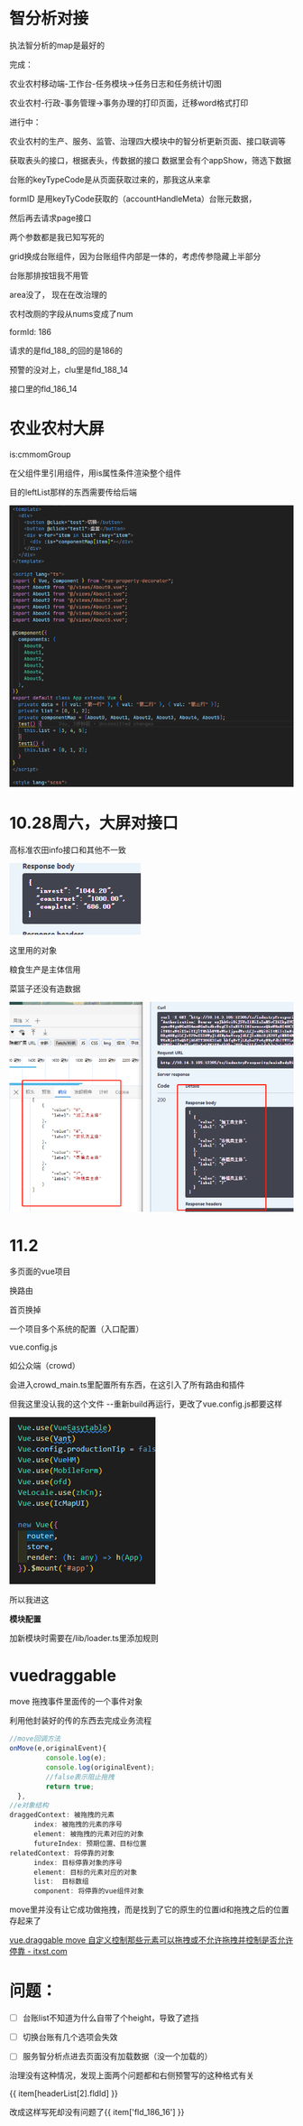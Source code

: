 # 智分析对接

执法智分析的map是最好的

完成：

农业农村移动端-工作台-任务模块->任务日志和任务统计切图

农业农村-行政-事务管理->事务办理的打印页面，迁移word格式打印

进行中：

农业农村的生产、服务、监管、治理四大模块中的智分析更新页面、接口联调等









获取表头的接口，根据表头，传数据的接口
数据里会有个appShow，筛选下数据

台账的keyTypeCode是从页面获取过来的，那我这从来拿


formID  是用keyTyCode获取的（accountHandleMeta）台账元数据，


然后再去请求page接口


两个参数都是我已知写死的




grid换成台账组件，因为台账组件内部是一体的，考虑传参隐藏上半部分

台账那排按钮我不用管







area没了， 现在在改治理的

农村改厕的字段从nums变成了num





formId: 186

请求的是fld_188_的回的是186的

预警的没对上，clu里是fld_188_14

接口里的fld_186_14





# 农业农村大屏

is:cmmomGroup

在父组件里引用组件，用is属性条件渲染整个组件

目的leftList那样的东西需要传给后端

![image-20231026111711417](10%E6%9C%88.assets/image-20231026111711417.png)







# 10.28周六，大屏对接口

高标准农田info接口和其他不一致

![image-20231028152044070](10%E6%9C%88.assets/image-20231028152044070.png)

这里用的对象







粮食生产是主体信用



菜篮子还没有造数据





![image-20231028163851181](10%E6%9C%88.assets/image-20231028163851181.png)







# 11.2

多页面的vue项目



换路由

首页换掉





一个项目多个系统的配置（入口配置）

vue.config.js



如公众端（crowd）

会进入crowd_main.ts里配置所有东西，在这引入了所有路由和插件

但我这里没认我的这个文件   --重新build再运行，更改了vue.config.js都要这样

![image-20231102100057263](10%E6%9C%88.assets/image-20231102100057263.png)



所以我进这



**模块配置**

加新模块时需要在/lib/loader.ts里添加规则







# vuedraggable

move 拖拽事件里面传的一个事件对象

利用他封装好的传的东西去完成业务流程

```js
//move回调方法
onMove(e,originalEvent){ 
         console.log(e);
         console.log(originalEvent);
         //false表示阻止拖拽
         return true;
  },  
//e对象结构
draggedContext: 被拖拽的元素
      index: 被拖拽的元素的序号
      element: 被拖拽的元素对应的对象
      futureIndex: 预期位置、目标位置
relatedContext: 将停靠的对象
      index: 目标停靠对象的序号
      element: 目标的元素对应的对象
      list:  目标数组
      component: 将停靠的vue组件对象
```







move里并没有让它成功做拖拽，而是找到了它的原生的位置id和拖拽之后的位置存起来了



[vue.draggable move 自定义控制那些元素可以拖拽或不允许拖拽并控制是否允许停靠 - itxst.com](https://www.itxst.com/vue-draggable/ufjv2i7j.html)

# 问题：

- [ ] 台账list不知道为什么自带了个height，导致了遮挡



- [ ] 切换台账有几个选项会失效



- [ ] 服务智分析点进去页面没有加载数据（没一个加载的）	

治理没有这种情况，发现上面两个问题都和右侧预警写的这种格式有关

{{ item[headerList[2].fldId] }}

改成这样写死却没有问题了{{ item['fld_186_16'] }}







# 